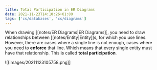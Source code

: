 ```yaml
---
title: Total Participation in ER Diagrams
date: 2021-11-23T14:10:26+01:00
tags: ['cs/databases', 'cs/diagrams']
---
```

When drawing [[notes/ER Diagrams|ER Diagrams]], you need to draw relationships between [[notes/Entity|Entity]]s, for which you use lines. However, there are cases where a single line is not enough, cases where you need to **enforce** that line. Which means that every single entity must have that relationship. This is called **total participation**. 

![[images/20211123105758.png]]
